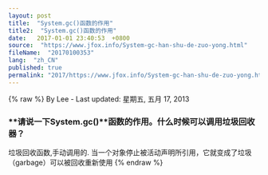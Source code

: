 ```yaml
---
layout: post
title:  "System.gc()函数的作用"
title2:  "System.gc()函数的作用"
date:   2017-01-01 23:40:53  +0800
source:  "https://www.jfox.info/System-gc-han-shu-de-zuo-yong.html"
fileName:  "20170100353"
lang:  "zh_CN"
published: true
permalink: "2017/https://www.jfox.info/System-gc-han-shu-de-zuo-yong.html"
---
```

{% raw %}
By Lee - Last updated: 星期五, 五月 17, 2013

### **请说一下System.gc()****函数的作用。什么时候可以调用垃圾回收器？**

垃圾回收函数,手动调用的.
当一个对象停止被活动声明所引用，它就变成了垃圾（garbage）可以被回收重新使用
{% endraw %}